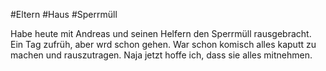 #Eltern #Haus #Sperrmüll

Habe heute mit Andreas und seinen Helfern den Sperrmüll rausgebracht. Ein Tag zufrüh, aber wrd schon gehen. War schon komisch alles kaputt zu machen und rauszutragen.
Naja jetzt hoffe ich, dass sie alles mitnehmen.